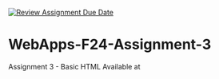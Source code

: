 [![Review Assignment Due Date](https://classroom.github.com/assets/deadline-readme-button-24ddc0f5d75046c5622901739e7c5dd533143b0c8e959d652212380cedb1ea36.svg)](https://classroom.github.com/a/qJp_9AXf)
# WebApps-F24-Assignment-3
Assignment 3 - Basic HTML Available at  <a href="https://github.com/44-563-Web-Apps-S24/44563-webapps-s24-assignment3-reddy024/edit/main/"> </a>


